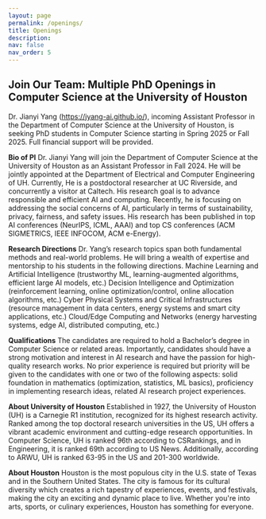 ```yaml
---
layout: page
permalink: /openings/
title: Openings
description: 
nav: false
nav_order: 5
---
```


## Join Our Team: Multiple PhD Openings in Computer Science at the University of Houston

Dr. Jianyi Yang (https://jyang-ai.github.io/), incoming Assistant Professor in the Department of Computer Science at the University of Houston, is seeking PhD students in Computer Science starting in Spring 2025 or Fall 2025. Full financial support will be provided.

**Bio of  PI** Dr. Jianyi Yang will join the Department of Computer Science at the University of Houston as an Assistant Professor in Fall 2024. He will be jointly appointed at the Department of Electrical and Computer Engineering of UH. Currently, He is a postdoctoral researcher at UC Riverside, and concurrently a visitor at Caltech. His research goal is to advance responsible and efficient AI and computing. Recently, he is focusing on addressing the social concerns of AI, particularly in terms of sustainability, privacy, fairness, and safety issues. His research has been published in top AI conferences (NeurIPS, ICML, AAAI) and top CS conferences (ACM SIGMETRICS, IEEE INFOCOM, ACM e-Energy). 

**Research Directions** 
Dr. Yang’s research topics span both fundamental methods and real-world problems. He will bring a wealth of expertise and mentorship to his students in the following directions.
Machine Learning and Artificial Intelligence (trustworthy ML, learning-augmented  algorithms, efficient large AI models, etc.)
Decision Intelligence and Optimization (reinforcement learning, online optimization/control, online allocation algorithms, etc.)
Cyber Physical Systems and Critical Infrastructures (resource management in data centers, energy systems and smart city applications, etc.)
Cloud/Edge Computing and Networks (energy harvesting systems, edge AI, distributed computing, etc.)

**Qualifications**
The candidates are required to hold a Bachelor’s degree in Computer Science or related areas. Importantly, candidates should have a strong motivation and interest in AI research and have the passion for high-quality research works. No prior experience is required but priority will be given to the candidates with one or two of the following aspects: solid foundation in mathematics (optimization, statistics, ML basics), proficiency in implementing research ideas, related AI research project experiences.



**About University of Houston**
Established in 1927, the University of Houston (UH) is a Carnegie R1 institution, recognized for its highest research activity. Ranked among the top doctoral research universities in the US, UH offers a vibrant academic environment and cutting-edge research opportunities. In Computer Science, UH is ranked 96th according to CSRankings, and in Engineering, it is ranked 69th according to US News. Additionally, according to ARWU, UH is ranked 63-95 in the US and 201-300 worldwide.

**About Houston**
Houston is the most populous city in the U.S. state of Texas and in the Southern United States.  The city is famous for its cultural diversity which creates a rich tapestry of experiences, events, and festivals, making the city an exciting and dynamic place to live.  Whether you're into arts, sports, or culinary experiences, Houston has something for everyone.
